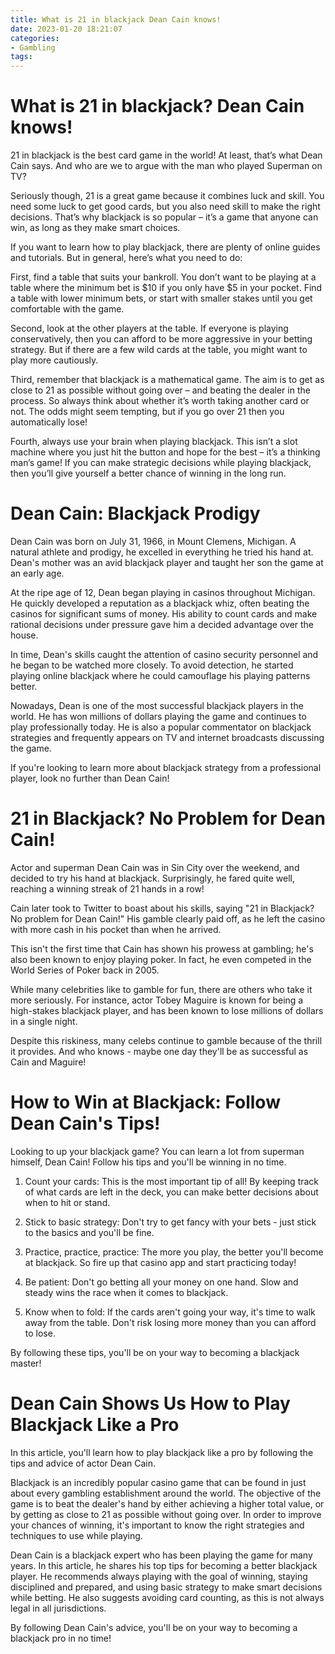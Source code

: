 ```yaml
---
title: What is 21 in blackjack Dean Cain knows!
date: 2023-01-20 18:21:07
categories:
- Gambling
tags:
---
```



#  What is 21 in blackjack? Dean Cain knows!

21 in blackjack is the best card game in the world! At least, that’s what Dean Cain says. And who are we to argue with the man who played Superman on TV?

Seriously though, 21 is a great game because it combines luck and skill. You need some luck to get good cards, but you also need skill to make the right decisions. That’s why blackjack is so popular – it’s a game that anyone can win, as long as they make smart choices.

If you want to learn how to play blackjack, there are plenty of online guides and tutorials. But in general, here’s what you need to do:

First, find a table that suits your bankroll. You don’t want to be playing at a table where the minimum bet is $10 if you only have $5 in your pocket. Find a table with lower minimum bets, or start with smaller stakes until you get comfortable with the game.

Second, look at the other players at the table. If everyone is playing conservatively, then you can afford to be more aggressive in your betting strategy. But if there are a few wild cards at the table, you might want to play more cautiously.

Third, remember that blackjack is a mathematical game. The aim is to get as close to 21 as possible without going over – and beating the dealer in the process. So always think about whether it’s worth taking another card or not. The odds might seem tempting, but if you go over 21 then you automatically lose!

Fourth, always use your brain when playing blackjack. This isn’t a slot machine where you just hit the button and hope for the best – it’s a thinking man’s game! If you can make strategic decisions while playing blackjack, then you’ll give yourself a better chance of winning in the long run.

#  Dean Cain: Blackjack Prodigy

Dean Cain was born on July 31, 1966, in Mount Clemens, Michigan. A natural athlete and prodigy, he excelled in everything he tried his hand at. Dean's mother was an avid blackjack player and taught her son the game at an early age.

At the ripe age of 12, Dean began playing in casinos throughout Michigan. He quickly developed a reputation as a blackjack whiz, often beating the casinos for significant sums of money. His ability to count cards and make rational decisions under pressure gave him a decided advantage over the house.

In time, Dean's skills caught the attention of casino security personnel and he began to be watched more closely. To avoid detection, he started playing online blackjack where he could camouflage his playing patterns better.

Nowadays, Dean is one of the most successful blackjack players in the world. He has won millions of dollars playing the game and continues to play professionally today. He is also a popular commentator on blackjack strategies and frequently appears on TV and internet broadcasts discussing the game.

If you're looking to learn more about blackjack strategy from a professional player, look no further than Dean Cain!

#  21 in Blackjack? No Problem for Dean Cain!

Actor and superman Dean Cain was in Sin City over the weekend, and decided to try his hand at blackjack. Surprisingly, he fared quite well, reaching a winning streak of 21 hands in a row!

Cain later took to Twitter to boast about his skills, saying "21 in Blackjack? No problem for Dean Cain!" His gamble clearly paid off, as he left the casino with more cash in his pocket than when he arrived.

This isn't the first time that Cain has shown his prowess at gambling; he's also been known to enjoy playing poker. In fact, he even competed in the World Series of Poker back in 2005.

While many celebrities like to gamble for fun, there are others who take it more seriously. For instance, actor Tobey Maguire is known for being a high-stakes blackjack player, and has been known to lose millions of dollars in a single night.

Despite this riskiness, many celebs continue to gamble because of the thrill it provides. And who knows - maybe one day they'll be as successful as Cain and Maguire!

#  How to Win at Blackjack: Follow Dean Cain's Tips!

Looking to up your blackjack game? You can learn a lot from superman himself, Dean Cain! Follow his tips and you'll be winning in no time.

1. Count your cards: This is the most important tip of all! By keeping track of what cards are left in the deck, you can make better decisions about when to hit or stand.

2. Stick to basic strategy: Don't try to get fancy with your bets - just stick to the basics and you'll be fine.

3. Practice, practice, practice: The more you play, the better you'll become at blackjack. So fire up that casino app and start practicing today!

4. Be patient: Don't go betting all your money on one hand. Slow and steady wins the race when it comes to blackjack.

5. Know when to fold: If the cards aren't going your way, it's time to walk away from the table. Don't risk losing more money than you can afford to lose.

By following these tips, you'll be on your way to becoming a blackjack master!

#  Dean Cain Shows Us How to Play Blackjack Like a Pro

In this article, you'll learn how to play blackjack like a pro by following the tips and advice of actor Dean Cain.

Blackjack is an incredibly popular casino game that can be found in just about every gambling establishment around the world. The objective of the game is to beat the dealer's hand by either achieving a higher total value, or by getting as close to 21 as possible without going over. In order to improve your chances of winning, it's important to know the right strategies and techniques to use while playing.

Dean Cain is a blackjack expert who has been playing the game for many years. In this article, he shares his top tips for becoming a better blackjack player. He recommends always playing with the goal of winning, staying disciplined and prepared, and using basic strategy to make smart decisions while betting. He also suggests avoiding card counting, as this is not always legal in all jurisdictions.

By following Dean Cain's advice, you'll be on your way to becoming a blackjack pro in no time!